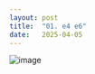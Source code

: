 ```yaml
---
layout: post
title:  "01. e4 e6"
date:   2025-04-05
---
```


![image]({{site.url}}/assets/meetup_photos/2025-04-05.jpg)


